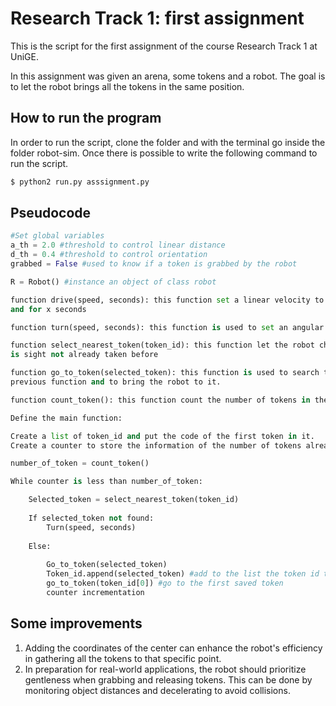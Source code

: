 # Research Track 1: first assignment
This is the script for the first assignment of the course Research Track 1 at UniGE.

In this assignment was given an arena, some tokens and a robot. The goal is to let the robot brings all the tokens in the same position.
## How to run the program
In order to run the script, clone the folder and with the terminal go inside the folder robot-sim.
Once there is possible to write the following command to run the script.

```bash
$ python2 run.py asssignment.py
```
## Pseudocode
```python
#Set global variables
a_th = 2.0 #threshold to control linear distance
d_th = 0.4 #threshold to control orientation
grabbed = False #used to know if a token is grabbed by the robot

R = Robot() #instance an object of class robot

function drive(speed, seconds): this function set a linear velocity to the robot with certain speed
and for x seconds

function turn(speed, seconds): this function is used to set an angular velocity to the robot

function select_nearest_token(token_id): this function let the robot choose the nearest token in
is sight not already taken before

function go_to_token(selected_token): this function is used to search the token selected by the
previous function and to bring the robot to it.

function count_token(): this function count the number of tokens in the are

Define the main function:

Create a list of token_id and put the code of the first token in it.
Create a counter to store the information of the number of tokens already taken

number_of_token = count_token()

While counter is less than number_of_token:

	Selected_token = select_nearest_token(token_id)
	
	If selected_token not found:
		Turn(speed, seconds)
		
	Else:
	
		Go_to_token(selected_token)
		Token_id.append(selected_token) #add to the list the token id taken 
		go_to_token(token_id[0]) #go to the first saved token
		counter incrementation
```

## Some improvements
1) Adding the coordinates of the center can enhance the robot's efficiency in gathering all the tokens to that specific point.
2) In preparation for real-world applications, the robot should prioritize gentleness when grabbing and releasing tokens. This can be done by monitoring object distances and decelerating to avoid collisions.
